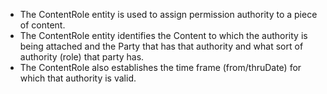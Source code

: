 - The ContentRole entity is used to assign permission authority to a piece of content.
- The ContentRole entity identifies the Content to which the authority is being attached and the Party that has that authority and what sort of authority (role) that party has.
- The ContentRole also establishes the time frame (from/thruDate) for which that authority is valid.
